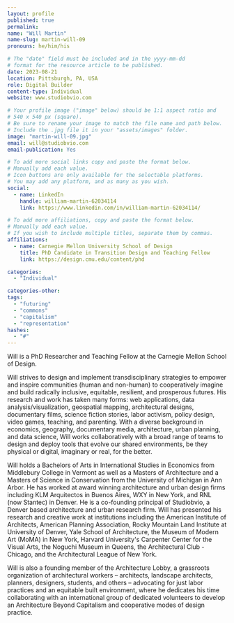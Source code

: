```yaml
---
layout: profile
published: true
permalink:
name: "Will Martin"
name-slug: martin-will-09
pronouns: he/him/his

# The "date" field must be included and in the yyyy-mm-dd
# format for the resource article to be published.
date: 2023-08-21
location: Pittsburgh, PA, USA
role: Digital Builder
content-type: Individual
website: www.studiobvio.com

# Your profile image ("image" below) should be 1:1 aspect ratio and
# 540 x 540 px (square).
# Be sure to rename your image to match the file name and path below.
# Include the .jpg file it in your "assets/images" folder.
image: "martin-will-09.jpg"
email: will@studiobvio.com
email-publication: Yes

# To add more social links copy and paste the format below.
# Manually add each value.
# Icon buttons are only available for the selectable platforms.
# You may add any platform, and as many as you wish.
social:
  - name: LinkedIn
    handle: william-martin-62034114
    link: https://www.linkedin.com/in/william-martin-62034114/

# To add more affiliations, copy and paste the format below.
# Manually add each value.
# If you wish to include multiple titles, separate them by commas.
affiliations:
  - name: Carnegie Mellon University School of Design
    title: PhD Candidate in Transition Design and Teaching Fellow
    link: https://design.cmu.edu/content/phd

categories:
  - "Individual"

categories-other:
tags:
  - "futuring"
  - "commons"
  - "capitalism"
  - "representation"
hashes:
  - "#"
---
```


Will is a PhD Researcher and Teaching Fellow at the Carnegie Mellon School of Design.

Will strives to design and implement transdisciplinary strategies to empower and inspire communities (human and non-human) to cooperatively imagine and build radically inclusive, equitable, resilient, and prosperous futures. His research and work has taken many forms: web applications, data analysis/visualization, geospatial mapping, architectural designs, documentary films, science fiction stories, labor activism, policy design, video games, teaching, and parenting. With a diverse background in economics, geography, documentary media, architecture, urban planning, and data science, Will works collaboratively with a broad range of teams to design and deploy tools that evolve our shared environments, be they physical or digital, imaginary or real, for the better.

Will holds a Bachelors of Arts in International Studies in Economics from Middlebury College in Vermont as well as a Masters of Architecture and a Masters of Science in Conservation from the University of Michigan in Ann Arbor. He has worked at award winning architecture and urban design firms including KLM Arquitectos in Buenos Aires, WXY in New York, and RNL (now Stantec) in Denver. He is a co-founding principal of Studiobvio, a Denver based architecture and urban research firm. Will has presented his research and creative work at institutions including the American Institute of Architects, American Planning Association, Rocky Mountain Land Institute at University of Denver, Yale School of Architecture, the Museum of Modern Art (MoMA) in New York, Harvard University's Carpenter Center for the Visual Arts, the Noguchi Museum in Queens, the Architectural Club - Chicago, and the Architectural League of New York.

Will is also a founding member of the Architecture Lobby, a grassroots organization of architectural workers – architects, landscape architects, planners, designers, students, and others – advocating for just labor practices and an equitable built environment, where he dedicates his time collaborating with an international group of dedicated volunteers to develop an Architecture Beyond Capitalism and cooperative modes of design practice.
